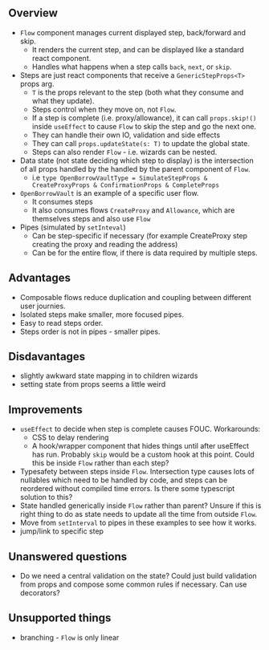 Overview
---

- `Flow` component manages current displayed step, back/forward and skip.
  - It renders the current step, and can be displayed like a standard react component.
  - Handles what happens when a step calls `back`, `next`, or `skip`.
- Steps are just react components that receive a `GenericStepProps<T>` props arg.
  - `T` is the props relevant to the step (both what they consume and what they update).
  - Steps control when they move on, not `Flow`.
  - If a step is complete (i.e. proxy/allowance), it can call `props.skip!()` inside `useEffect` to cause `Flow` to skip the step and go the next one.
  - They can handle their own IO, validation and side effects
  - They can call `props.updateState(s: T)` to update the global state.
  - Steps can also render `Flow` - i.e. wizards can be nested.
- Data state (not state deciding which step to display) is the intersection of all props handled by the handled by the parent component of `Flow`.
  - i.e `type OpenBorrowVaultType = SimulateStepProps & CreateProxyProps & ConfirmationProps & CompleteProps`
- `OpenBorrowVault` is an example of a specific user flow.
  - It consumes steps
  - It also consumes flows `CreateProxy` and `Allowance`, which are themselves steps and also use `Flow`
- Pipes (simulated by `setInteval`)
  - Can be step-specific if necessary (for example CreateProxy step creating the proxy and reading the address)
  - Can be for the entire flow, if there is data required by multiple steps.

Advantages
---

- Composable flows reduce duplication and coupling between different user journies.
- Isolated steps make smaller, more focused pipes.
- Easy to read steps order.
- Steps order is not in pipes - smaller pipes.

Disdavantages
---

- slightly awkward state mapping in to children wizards
- setting state from props seems a little weird

Improvements
---

- `useEffect` to decide when step is complete causes FOUC.  Workarounds:
  - CSS to delay rendering
  - A hook/wrapper component that hides things until after useEffect has run.  Probably `skip` would be a custom hook at this point.  Could this be inside `Flow` rather than each step?
- Typesafety between steps inside `Flow`.  Intersection type causes lots of nullables which need to be handled by code, and steps can be reordered without compiled time errors.  Is there some typescript solution to this?
- State handled generically inside `Flow` rather than parent?  Unsure if this is right thing to do as state needs to update all the time from outside `Flow`.
- Move from `setInterval` to pipes in these examples to see how it works.
- jump/link to specific step

Unanswered questions
---
- Do we need a central validation on the state?  Could just build validation from props and compose some common rules if necessary. Can use decorators?

Unsupported things
---
- branching - `Flow` is only linear